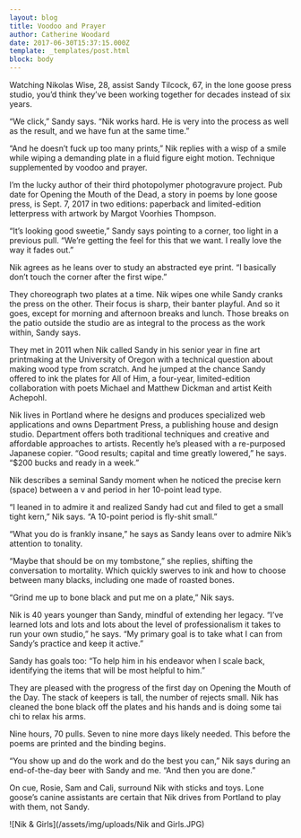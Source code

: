 ```yaml
---
layout: blog
title: Voodoo and Prayer
author: Catherine Woodard
date: 2017-06-30T15:37:15.000Z
template: _templates/post.html
block: body
---
```

Watching Nikolas Wise, 28, assist Sandy Tilcock, 67, in the lone goose press studio, you’d think they’ve been working together for decades instead of six years.

“We click,” Sandy says. “Nik works hard. He is very into the process as well as the result, and we have fun at the same time.”

“And he doesn’t fuck up too many prints,” Nik replies with a wisp of a smile while wiping a demanding plate in a fluid figure eight motion. Technique supplemented by voodoo and prayer.

I’m the lucky author of their third photopolymer photogravure project. Pub date for Opening the Mouth of the Dead, a story in poems by lone goose press, is Sept. 7, 2017 in two editions: paperback and limited-edition letterpress with artwork by Margot Voorhies Thompson.

“It’s looking good sweetie,” Sandy says pointing to a corner, too light in a previous pull. “We’re getting the feel for this that we want. I really love the way it fades out.”

Nik agrees as he leans over to study an abstracted eye print. “I basically don’t touch the corner after the first wipe.”

They choreograph two plates at a time. Nik wipes one while Sandy cranks the press on the other. Their focus is sharp, their banter playful. And so it goes, except for morning and afternoon breaks and lunch. Those breaks on the patio outside the studio are as integral to the process as the work within, Sandy says.

They met in 2011 when Nik called Sandy in his senior year in fine art printmaking at the University of Oregon with a technical question about making wood type from scratch. And he jumped at the chance Sandy offered to ink the plates for All of Him, a four-year, limited-edition collaboration with poets Michael and Matthew Dickman and artist Keith Achepohl.

Nik lives in Portland where he designs and produces specialized web applications and owns Department Press, a publishing house and design studio. Department offers both traditional techniques and creative and affordable approaches to artists. Recently he’s pleased with a re-purposed Japanese copier. “Good results; capital and time greatly lowered,” he says. “$200 bucks and ready in a week.”

Nik describes a seminal Sandy moment when he noticed the precise kern (space) between a v and period in her 10-point lead type.

“I leaned in to admire it and realized Sandy had cut and filed to get a small tight kern,” Nik says. “A 10-point period is fly-shit small.”

“What you do is frankly insane,” he says as Sandy leans over to admire Nik’s attention to tonality.

“Maybe that should be on my tombstone,” she replies, shifting the conversation to mortality. Which quickly swerves to ink and how to choose between many blacks, including one made of roasted bones.

“Grind me up to bone black and put me on a plate,” Nik says.

Nik is 40 years younger than Sandy, mindful of extending her legacy. “I’ve learned lots and lots and lots about the level of professionalism it takes to run your own studio,” he says. “My primary goal is to take what I can from Sandy’s practice and keep it active.”

Sandy has goals too: “To help him in his endeavor when I scale back, identifying the items that will be most helpful to him.”

They are pleased with the progress of the first day on Opening the Mouth of the Day. The stack of keepers is tall, the number of rejects small. Nik has cleaned the bone black off the plates and his hands and is doing some tai chi to relax his arms.

Nine hours, 70 pulls. Seven to nine more days likely needed. This before the poems are printed and the binding begins.

“You show up and do the work and do the best you can,” Nik says during an end-of-the-day beer with Sandy and me. “And then you are done.”

On cue, Rosie, Sam and Cali, surround Nik with sticks and toys. Lone goose’s canine assistants are certain that Nik drives from Portland to play with them, not Sandy.

![Nik & Girls](/assets/img/uploads/Nik and Girls.JPG)


